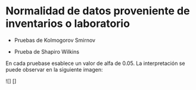 # Normalidad de datos proveniente de inventarios o laboratorio

+ Pruebas de Kolmogorov Smirnov

+ Prueba de Shapiro Wilkins

En cada pruebase esablece un valor de alfa de 0.05.
La interpretación se puede observar en la siguiente imagen:

![] []
